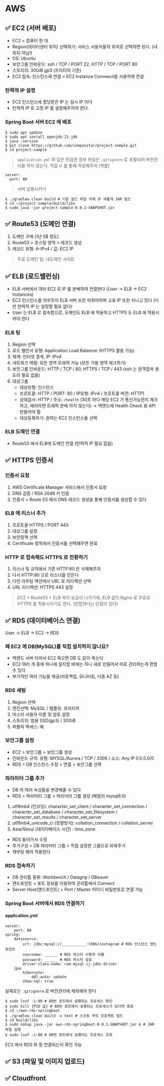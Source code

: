 # AWS

## ✅ EC2 (서버 배포)
- EC2 = 컴퓨터 한 대
- Region(데이터센터 위치) 선택하기: 서비스 사용자들의 위치로 선택하면 된다. (내 위치 아님!)
- OS: Ubuntu
- 보안그룹 인바운드: ssh / TCP / PORT 22, HTTP / TCP / PORT 80
- 스토리지: 30GiB gp3 (프리티어 기준)
- EC2 접속: 인스턴스에 연결 > EC2 Instance Conneect을 사용하여 연걸

### 탄력적 IP 설정
- EC2 인스턴스에 할당받은 IP 는 임시 IP 이다
- 탄력적 IP 로 고정 IP 를 설정해주어야 한다.

### Spring Boot 서버 EC2 에 배포
```
$ sudo apt update
$ sudo apt install openjdk-21-jdk
$ java -version
$ git clone https://github.com/compasstar/project-sample.git
$ cd project-sample
```

> `application.yml` 와 같은 민감한 정보 파일은 `.gitignore` 로 포함되어 버전관리를 하지 않는다.
> 직접 vi 를 통해 작성해주자 (복붙)
```
server:
  port: 80
```

> 서버 실행시키기
```
$ ./gradlew clean build # 기존 빌드 파일 삭제 후 새롭게 JAR 빌드
$ cd ~/project-sample/build/libs
$ sudo java -jar project-sample-0.0.1-SNAPSHOT.jar
```

## ✅ Route53 (도메인 연결)
1. 도메인 구매 (1년 5$ 정도)
2. Route53 > 호스팅 영역 > 레코드 생성
3. 레코드 유형: A-IPv4 / 값: EC2 IP
> 무료 도메인 팁: 내도메인 사이트 


## ✅ ELB (로드밸런싱)
- ELB 서버에서 여러 EC2 로 IP 를 분배하여 연결한다 (User -> ELB -> EC2 Instances)
- EC2 인스턴스를 띄우듯이 ELB 서버 또한 띄워야하며 고유 IP 또한 지니고 있다 (다만 탄력적 IP 는 설정할 필요 없다)
- User 는 ELB 로 접속함으로, 도메인도 ELB 에 적용하고 HTTPS 도 ELB 에 적용시켜야 한다

### ELB 팅
1. Region 선택
2. 로드 밸런서 유형: Application Load Balancer (HTTPS 활용 가능)
3. 체계: 인터넷 경계, IP: IPv4
4. 네트워크 매핑: 모든 영역 트래픽 가능 (모든 가용 영역 체크하기)
5. 보안그룹 인바운드: HTTP / TCP / 80, HTTPS / TCP / 443 (ssh 는 원격접속 용도라 필요 없음)
6. 대상그룹
   - 대상유형: 인스턴스
   - 프로토콜: HTTP / PORT: 80 / IP유형: IPv4 / 프로토콜 버전: HTTP1
   - 상태검사: HTTP / 주소: `/health` (30초 마다 해당 EC2 가 통신가능한지 체크하고, 에러라면 트래픽 분배 하지 않는다) -> 백엔드에 Health Check 용 API 만들어야 함
   - 대상등록하기: 원하는 EC2 인스턴스들 선택

### ELB 도메인 연결
- Route53 에서 ELB에 도메인 연결 (탄력적 IP 필요 없음)


## ✅ HTTPS 인증서

### 인증서 요청
1. AWS Certificate Manager 서비스에서 인증서 요청
2. DNS 검증 / RSA 2048 키 인증
3. 인증서 > Route S3 에서 DNS 레코드 생성을 통해 인증서를 생성할 수 있다

### ELB 에 리스너 추가
1. 프로토콜 HTTPS / PORT 443
2. 대상그룹 설정
3. 보안정책 선택
4. Certificate 항목에서 인증서를 선택해주면 완료

### HTTP 로 접속해도 HTTPS 로 전환하기
1. 리스너 및 규칙에서 기존 HTTP:80 은 삭제해주자
2. 다시 HTTP:80 으로 리스너를 만든다
3. 다만 라우팅 액션에서 URL 로 리디렉션 선택
4. URL 리디렉션: HTTPS 443 설정

> EC2 + Route53 + ELB 까지 요금이 나가기에, ELB 없이 Nginx 로 무료로 HTTPS 를 적용시키기도 한다. (번잡하다는 단점이 있다)


## ✅ RDS (데이터베이스 연결)
User -> ELB -> EC2 -> RDS

### 왜 EC2 에 DB(MySQL)를 직접 설치하지 않나요?
- 백엔드 서버 터져서 EC2 죽으면 DB 도 같이 죽는다
- EC2 여러 개 중에 하나에 설치할 바에는 하나 새로 만들어서 따로 관리하는게 편할 수 있다
- 부가적인 여러 기능들 제공(자동백업, 모니터링, 다중 AZ 등)

### RDS 세팅
1. Region 선택
2. 엔진선택: MySQL / 템플릿: 프리티어
3. 마스터 사용자 이름 및 암호 설정
4. 스토리지: 범용 SSD(gp3) / 20GiB
5. 퍼블릭 엑세스: 예

### 보안그룹 설정
- EC2 > 보안그룹 > 보안그룹 생성
- 인바운드 규칙: 유형: MYSQL/Aurora / TCP / 3306 / 소스: Any IP 0.0.0.0/0
- RDS > DB 인스턴스 수정 > 연결 > 보안그룹 선택

### 파라미터 그룹 추가 
- DB 의 여러 속성들을 변경해줄 수 있다 
- RDS > 파라미터 그룹 > 파라미터 그룹 생성 (패밀리 mysql8.0)
1. utf8mb4 (인코딩): character_set_client / character_set_connection / character_set_database / character_set_filesystem / character_set_results / character_set_server
2. utf8mb4_unicode_ci (정렬방식): collation_connection / collation_server
3. Asia/Seoul (데이터베이스 시간) : time_zone

- RDS 들어가서 수정
- 추가구성 > DB 파라미터 그룹 > 직접 설정한 그룹으로 바꿔주기
- 재부팅 해야 적용된다

### RDS 접속하기 
- DB 관리툴 종류: Workbench / Datagrip / DBeaver 
- 엔드포인트 + 포트 정보를 이용하여 관리툴에서 Connect
- Server Host(엔드포인트) + Port / Master 아이디 비밀번호로 연결 가능

### Spring Boot 서버에서 RDS 연결하기 
#### application.yml
```
server:
	port: 80
spring:
	datasource:
		url: jdbc:mysql://___________:3306/instagram # RDS 인스턴스 엔드포인트
		username: ______ # RDS 마스터 사용자 이름
		password: ______ # RDS 마스터 암호
		driver-class-name: com.mysql.cj.jdbc.Driver
	jpa:
		hibernate:
			ddl-auto: update
		show-sql: true
```
실제로는 `.gitignore` 로 버전관리에 제외해야 한다 

```
$ sudo lsof -i:80 # 80번 포트에서 실행되는 프로세스 확인
$ sudo kill {PID 값} # 80번 포트에서 실행되는 프로세스가 있다면 종료
$ cd ~/aws-rds-springboot
$ ./gradlew clean build -x test # 스프링 부트 프로젝트 빌드
$ cd build/libs
$ sudo nohup java -jar aws-rds-springboot-0.0.1-SNAPSHOT.jar & # JAR 파일 실행
$ sudo lsof -i:80 # 80번 포트에서 실행되는 프로세스 조회
```
EC2 에서 RDS 와 잘 연결되는지 확인 가능 


## ✅ S3 (파일 및 이미지 업로드)

## ✅ Cloudfront
